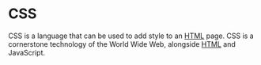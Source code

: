 # CSS



CSS is a language that can be used to add style to an [HTML](/wiki/HTML) page. CSS is a cornerstone technology of the World Wide Web, alongside [HTML](wiki/HTML) and JavaScript.
